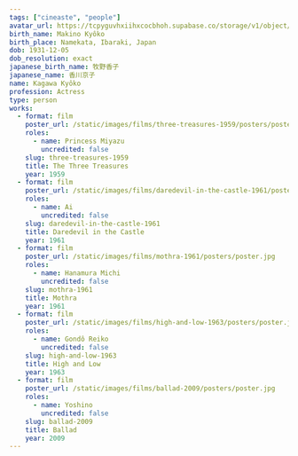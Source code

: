```yaml
---
tags: ["cineaste", "people"]
avatar_url: https://tcpyguvhxiihxcocbhoh.supabase.co/storage/v1/object/public/godzilla-cineaste-public/content/people/kagawa-kyoko/kagawa-kyoko.jpg
birth_name: Makino Kyôko
birth_place: Namekata, Ibaraki, Japan
dob: 1931-12-05
dob_resolution: exact
japanese_birth_name: 牧野香子
japanese_name: 香川京子
name: Kagawa Kyôko
profession: Actress
type: person
works:
  - format: film
    poster_url: /static/images/films/three-treasures-1959/posters/poster.jpg
    roles:
      - name: Princess Miyazu
        uncredited: false
    slug: three-treasures-1959
    title: The Three Treasures
    year: 1959
  - format: film
    poster_url: /static/images/films/daredevil-in-the-castle-1961/posters/poster.jpg
    roles:
      - name: Ai
        uncredited: false
    slug: daredevil-in-the-castle-1961
    title: Daredevil in the Castle
    year: 1961
  - format: film
    poster_url: /static/images/films/mothra-1961/posters/poster.jpg
    roles:
      - name: Hanamura Michi
        uncredited: false
    slug: mothra-1961
    title: Mothra
    year: 1961
  - format: film
    poster_url: /static/images/films/high-and-low-1963/posters/poster.jpg
    roles:
      - name: Gondô Reiko
        uncredited: false
    slug: high-and-low-1963
    title: High and Low
    year: 1963
  - format: film
    poster_url: /static/images/films/ballad-2009/posters/poster.jpg
    roles:
      - name: Yoshino
        uncredited: false
    slug: ballad-2009
    title: Ballad
    year: 2009
---
```

